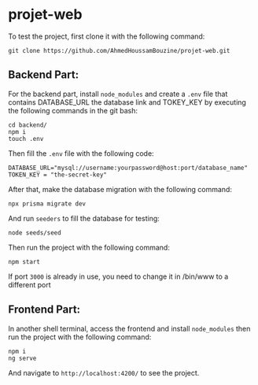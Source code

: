 # projet-web
To test the project, first clone it with the following command:
```
git clone https://github.com/AhmedHoussamBouzine/projet-web.git

```
## Backend Part:

For the backend part, install `node_modules` and create a `.env` file that contains DATABASE_URL the database link and TOKEY_KEY by executing the following commands in the git bash:

```
cd backend/
npm i 
touch .env
```
Then fill the `.env` file with the following code:

```
DATABASE_URL="mysql://username:yourpassword@host:port/database_name"
TOKEN_KEY = "the-secret-key"
```
After that, make the database migration with the following command:
```
npx prisma migrate dev
```

And run `seeders` to fill the database for testing:

```
node seeds/seed

```
Then run the project with the following command:
```
npm start
```

If port `3000` is already in use, you need to change it in /bin/www to a different port
 
## Frontend Part:

In another shell terminal, access the frontend and install `node_modules` then run the project with the following command: 

```
npm i
ng serve
```
And navigate to `http://localhost:4200/` to see the project.













